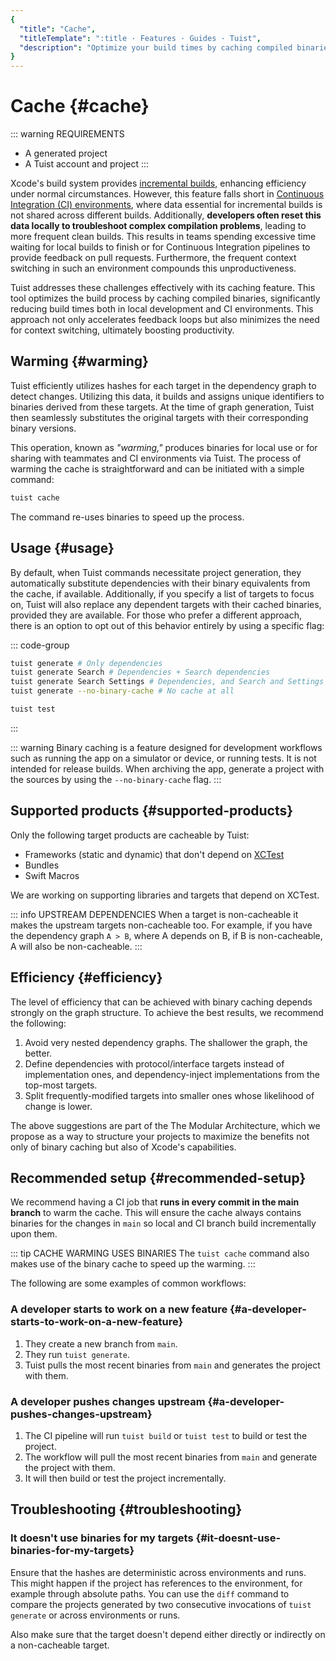 ```yaml
---
{
  "title": "Cache",
  "titleTemplate": ":title · Features · Guides · Tuist",
  "description": "Optimize your build times by caching compiled binaries and sharing them across different environments."
}
---
```

# Cache {#cache}

::: warning REQUIREMENTS
- A <LocalizedLink href="/guides/features/projects">generated project</LocalizedLink>
- A <LocalizedLink href="/guides/server/accounts-and-projects">Tuist account and project</LocalizedLink>
:::

Xcode's build system provides [incremental
builds](https://en.wikipedia.org/wiki/Incremental_build_model), enhancing
efficiency under normal circumstances. However, this feature falls short in
[Continuous Integration (CI)
environments](https://en.wikipedia.org/wiki/Continuous_integration), where data
essential for incremental builds is not shared across different builds.
Additionally, **developers often reset this data locally to troubleshoot complex
compilation problems**, leading to more frequent clean builds. This results in
teams spending excessive time waiting for local builds to finish or for
Continuous Integration pipelines to provide feedback on pull requests.
Furthermore, the frequent context switching in such an environment compounds
this unproductiveness.

Tuist addresses these challenges effectively with its caching feature. This tool
optimizes the build process by caching compiled binaries, significantly reducing
build times both in local development and CI environments. This approach not
only accelerates feedback loops but also minimizes the need for context
switching, ultimately boosting productivity.

## Warming {#warming}

Tuist efficiently
<LocalizedLink href="/guides/features/projects/hashing">utilizes
hashes</LocalizedLink> for each target in the dependency graph to detect
changes. Utilizing this data, it builds and assigns unique identifiers to
binaries derived from these targets. At the time of graph generation, Tuist then
seamlessly substitutes the original targets with their corresponding binary
versions.

This operation, known as *"warming,"* produces binaries for local use or for
sharing with teammates and CI environments via Tuist. The process of warming the
cache is straightforward and can be initiated with a simple command:


```bash
tuist cache
```

The command re-uses binaries to speed up the process.

## Usage {#usage}

By default, when Tuist commands necessitate project generation, they
automatically substitute dependencies with their binary equivalents from the
cache, if available. Additionally, if you specify a list of targets to focus on,
Tuist will also replace any dependent targets with their cached binaries,
provided they are available. For those who prefer a different approach, there is
an option to opt out of this behavior entirely by using a specific flag:

::: code-group
```bash [Project generation]
tuist generate # Only dependencies
tuist generate Search # Dependencies + Search dependencies
tuist generate Search Settings # Dependencies, and Search and Settings dependencies
tuist generate --no-binary-cache # No cache at all
```

```bash [Testing]
tuist test
```
:::

::: warning Binary caching is a feature designed for development workflows such
as running the app on a simulator or device, or running tests. It is not
intended for release builds. When archiving the app, generate a project with
the sources by using the `--no-binary-cache` flag.
:::

## Supported products {#supported-products}

Only the following target products are cacheable by Tuist:

- Frameworks (static and dynamic) that don't depend on
  [XCTest](https://developer.apple.com/documentation/xctest)
- Bundles
- Swift Macros

We are working on supporting libraries and targets that depend on XCTest.

::: info UPSTREAM DEPENDENCIES When a target is non-cacheable it makes the
upstream targets non-cacheable too. For example, if you have the dependency
graph `A > B`, where A depends on B, if B is non-cacheable, A will also be
non-cacheable.
:::

## Efficiency {#efficiency}

The level of efficiency that can be achieved with binary caching depends
strongly on the graph structure. To achieve the best results, we recommend the
following:

1. Avoid very nested dependency graphs. The shallower the graph, the better.
2. Define dependencies with protocol/interface targets instead of implementation
   ones, and dependency-inject implementations from the top-most targets.
3. Split frequently-modified targets into smaller ones whose likelihood of
   change is lower.

The above suggestions are part of the
<LocalizedLink href="/guides/features/projects/tma-architecture">The Modular
Architecture</LocalizedLink>, which we propose as a way to structure your
projects to maximize the benefits not only of binary caching but also of Xcode's
capabilities.

## Recommended setup {#recommended-setup}

We recommend having a CI job that **runs in every commit in the main branch** to
warm the cache. This will ensure the cache always contains binaries for the
changes in `main` so local and CI branch build incrementally upon them.

::: tip CACHE WARMING USES BINARIES The `tuist cache` command also makes use of
the binary cache to speed up the warming.
:::

The following are some examples of common workflows:

### A developer starts to work on a new feature {#a-developer-starts-to-work-on-a-new-feature}

1. They create a new branch from `main`.
2. They run `tuist generate`.
3. Tuist pulls the most recent binaries from `main` and generates the project
   with them.

### A developer pushes changes upstream {#a-developer-pushes-changes-upstream}

1. The CI pipeline will run `tuist build` or `tuist test` to build or test the
   project.
2. The workflow will pull the most recent binaries from `main` and generate the
   project with them.
3. It will then build or test the project incrementally.

## Troubleshooting {#troubleshooting}

### It doesn't use binaries for my targets {#it-doesnt-use-binaries-for-my-targets}

Ensure that the
<LocalizedLink href="/guides/features/projects/hashing#debugging">hashes are
deterministic</LocalizedLink> across environments and runs. This might happen if
the project has references to the environment, for example through absolute
paths. You can use the `diff` command to compare the projects generated by two
consecutive invocations of `tuist generate` or across environments or runs.

Also make sure that the target doesn't depend either directly or indirectly on a
<LocalizedLink href="/guides/features/cache#supported-products">non-cacheable
target</LocalizedLink>.
